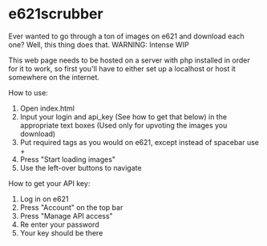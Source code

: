 # e621scrubber
Ever wanted to go through a ton of images on e621 and download each one? Well, this thing does that.
WARNING: Intense WIP

This web page needs to be hosted on a server with php installed in order for it to work, so first you'll have to either set up a localhost or host it somewhere on the internet.

How to use:
1. Open index.html
2. Input your login and api_key (See how to get that below) in the appropriate text boxes (Used only for upvoting the images you download)
3. Put required tags as you would on e621, except instead of spacebar use +
4. Press "Start loading images"
5. Use the left-over buttons to navigate

How to get your API key:
1. Log in on e621
2. Press "Account" on the top bar
3. Press "Manage API access"
4. Re enter your password
5. Your key should be there
